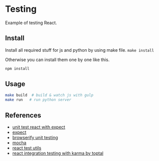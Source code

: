 # Testing
Example of testing React.

## Install
Install all required stuff for js and python by using make file.
`make install`

Otherwise you can install them one by one like this.
```bash
npm install
```

## Usage
```bash
make build  # build & watch js with gulp
make run   # run python server
```

## References
* [unit test react with expect](https://blog.algolia.com/how-we-unit-test-react-components-using-expect-jsx/)
* [expect](https://www.npmjs.com/package/expect)
* [browserify unit testing](http://nick.perfectedz.com/browserify-unit-testing-p2/)
* [mocha](https://mochajs.org/#getting-started)
* [react test utils](https://facebook.github.io/react/docs/test-utils.html)
* [react integration testing with karma by toptal](http://www.toptal.com/react/how-react-components-make-ui-testing-easy)